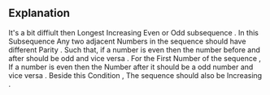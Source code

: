 ## Explanation

It's a bit diffiult then Longest Increasing Even or Odd subsequence . In this Subsequence Any two adjacent Numbers in the sequence should have different Parity . Such that, if a number is even then the number before and after should be odd and vice versa . For the First Number of the sequence , If a number is even then the Number after it should be a odd number and vice versa . Beside this Condition , The sequence should also be Increasing .
